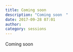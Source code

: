 ```yaml
---
title: Coming soon　
description: "Coming soon　"
date: 2017-09-28 07:01
author:
category: sessions
---
```

Coming soon　